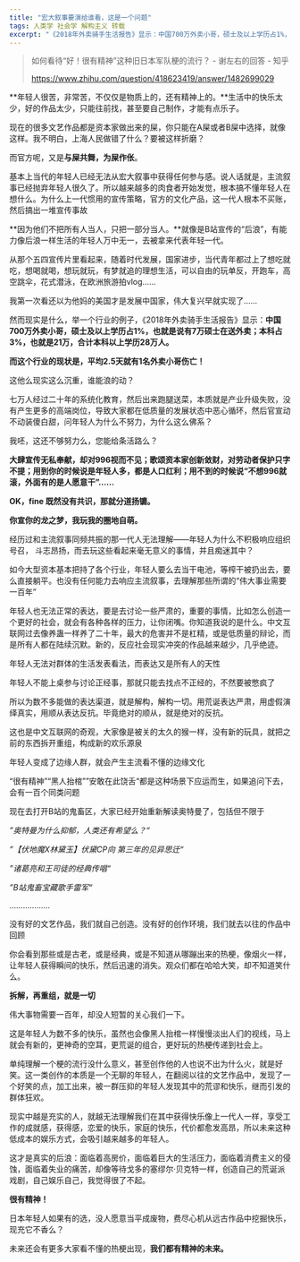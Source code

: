 ```yaml
---
title: "宏大叙事要演给谁看，这是一个问题"
tags: 人类学 社会学 解构主义 转载
excerpt: "《2018年外卖骑手生活报告》显示：中国700万外卖小哥，硕士及以上学历占1%，也就是说有7万硕士在送外卖；本科占3%，也就是21万，合计本科以上学历28万人。七万人经过二十年的系统化教育，然后出来跑腿送菜，本质就是产业升级失败，没有产生更多的高端岗位，导致大家都在低质量的发展状态中恶性循环，高速内卷化。于是宏大叙事开始发问，问年轻人为什么不努力、为什么这么佛系。如今大型资本基本把持了各个行业，年轻人要么去当干电池，等榨干被扔出去，要么直接躺平。年轻人无法正常的表达一些严肃的、重要的事情，有各种各样的压力，让你闭嘴。于是年轻人只能去找点不正经的，不然要被憋疯了。所以为数不多能做的表达渠道，就是解构，解构一切。用荒诞表达严肃，用虚假演绎真实，用顺从表达反抗。绝对的顺从，就是绝对的反抗。拆解，再重组，就是一切。"
---
```


> 如何看待“好！很有精神”这种旧日本军队梗的流行？ - 谢左右的回答 - 知乎
>
> https://www.zhihu.com/question/418623419/answer/1482699029

**年轻人很苦，非常苦，不仅仅是物质上的，还有精神上的。**生活中的快乐太少，好的作品太少，只能往前找，甚至要自己制作，才能有点乐子。

现在的很多文艺作品都是资本家做出来的屎，你只能在A屎或者B屎中选择，就像这样。我不明白，上海人民做错了什么？要被这样折磨？

而官方呢，又是**与屎共舞，为屎作伥**。

基本上当代的年轻人已经无法从宏大叙事中获得任何参与感。说人话就是，主流叙事已经抛弃年轻人很久了。所以越来越多的肉食者开始发觉，根本搞不懂年轻人在想什么。为什么上一代惯用的宣传策略，官方的文化产品，这一代人根本不买账，然后搞出一堆宣传事故

**因为他们不把所有人当人，只把一部分当人。**就像是B站宣传的“后浪”，有能力像后浪一样生活的年轻人万中无一，去被拿来代表年轻一代。

从那个五四宣传片里看起来，随着时代发展，国家进步，当代青年都过上了想吃就吃，想喝就喝，想玩就玩，有梦就追的理想生活，可以自由的玩单反，开跑车，高空跳伞，花式潜泳，在欧洲旅游拍vlog……

我第一次看还以为他妈的美国才是发展中国家，伟大复兴早就实现了……

然而现实是什么，举一个行业的例子，《2018年外卖骑手生活报告》显示：**中国700万外卖小哥，硕士及以上学历占1%，也就是说有7万硕士在送外卖；本科占3%，也就是21万，合计本科以上学历28万人。**

**而这个行业的现状是，平均2.5天就有1名外卖小哥伤亡！**

这他么现实这么沉重，谁能浪的动？

七万人经过二十年的系统化教育，然后出来跑腿送菜，本质就是产业升级失败，没有产生更多的高端岗位，导致大家都在低质量的发展状态中恶心循环，然后官宣动不动装傻白甜，问年轻人为什么不努力，为什么这么佛系？

我呸，这还不够努力么，您能给条活路么？

**大肆宣传无私奉献，却对996视而不见；歌颂资本家创新敛财，对劳动者保护只字不提；用到你的时候说是年轻人多，都是人口红利；用不到的时候说“不想996就滚，外面有的是人愿意干”……**



**OK，fine 既然没有共识，那就分道扬镳。**

**你宣你的龙之梦，我玩我的圈地自萌。**

经历过和主流叙事同频共振的那一代人无法理解——年轻人为什么不积极响应组织号召， 斗志昂扬，而去玩这些看起来毫无意义的事情，并且痴迷其中？

如今大型资本基本把持了各个行业，年轻人要么去当干电池，等榨干被扔出去，要么直接躺平。也没有任何能力去响应主流叙事，去理解那些所谓的“伟大事业需要一百年”

年轻人也无法正常的表达，要是去讨论一些严肃的，重要的事情，比如怎么创造一个更好的社会，就会有各种各样的压力，让你闭嘴。你知道我说的是什么。中文互联网过去像养蛊一样养了二十年，最大的危害并不是杠精，或是低质量的辩论，而是所有人都在陆续沉默。新的，反应社会现实冲突的作品越来越少，几乎绝迹。

年轻人无法对群体的生活发表看法，而表达又是所有人的天性

年轻人不能上桌参与讨论正经事，那就只能去找点不正经的，不然要被憋疯了

所以为数不多能做的表达渠道，就是解构，解构一切。用荒诞表达严肃，用虚假演绎真实，用顺从表达反抗。毕竟绝对的顺从，就是绝对的反抗。



这也是中文互联网的奇观，大家像是被关的太久的猴一样，没有新的玩具，就把之前的东西拆开重组，构成新的欢乐源泉

年轻人变成了边缘人群，就会产生主流看不懂的边缘文化

“很有精神”“黑人抬棺””安敢在此饶舌“都是这种场景下应运而生，如果追问下去，会有一百个同类问题

现在去打开B站的鬼畜区，大家已经开始重新解读奥特曼了，包括但不限于

*”奥特曼为什么抑郁，人类还有希望么？“*

*”【伏地魔X林黛玉】伏黛CP向 第三年的见异思迁“*

*”诸葛亮和王司徒的经典传唱“*

*”B站鬼畜宝藏歌手雷军“*

………………

没有好的文艺作品，我们就自己创造。没有好的创作环境，我们就去以往的作品中回顾

你会看到那些或是古老，或是经典，或是不知道从哪蹦出来的热梗，像烟火一样，让年轻人获得瞬间的快乐，然后迅速的消失。观众们都在哈哈大笑，却不知道笑什么。

**拆解，再重组，就是一切**



伟大事物需要一百年，却没人短暂的关心我们一下。

这是年轻人为数不多的快乐，虽然也会像黑人抬棺一样慢慢淡出人们的视线，马上就会有新的，更神奇的空耳，更荒诞的组合，更好玩的热梗传递到社会上。

单纯理解一个梗的流行没什么意义，甚至创作他的人也说不出为什么火，就是好笑。这一类创作的本质是一个无聊的年轻人，在翻阅以往的文艺作品中，发现了一个好笑的点，加工出来，被一群压抑的年轻人发现其中的荒谬和快乐，继而引发的群体狂欢。

现实中越是充实的人，就越无法理解我们在其中获得快乐像上一代人一样，享受工作的成就感，获得感，恋爱的快乐，家庭的快乐，代价都愈发高昂，所以未来这种低成本的娱乐方式，会吸引越来越多的年轻人。

这才是真实的后浪：面临着高房价，面临着巨大的生活压力，面临着消费主义的侵蚀，面临着失业的痛苦，却像等待戈多的塞缪尔·贝克特一样，创造自己的荒诞派戏剧，自己娱乐自己，我觉得很了不起。



**很有精神！**



日本年轻人如果有的选，没人愿意当平成废物，费尽心机从远古作品中挖掘快乐，现充它不香么？

未来还会有更多大家看不懂的热梗出现，**我们都有精神的未来。**

